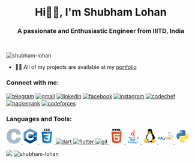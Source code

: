 <h1 align="center">Hi👋🏻, I'm Shubham Lohan</h1>
<h3 align="center">A passionate and Enthusiastic Engineer from IIITD, India</h3>

<br>
<p align="left"> <img src="https://komarev.com/ghpvc/?username=shubham-lohan&label=Profile%20views&color=f53f2b&style=plastic" alt="shubham-lohan" /> </p>

- 👨‍💻 All of my projects are available at my [portfolio](https://shubham-lohan.github.io)

<h3 align="left">Connect with me:</h3>
<p align="left">
<a href="https://t.me/shubham_lohan" target="blank"><img align="center" src="https://cdn.jsdelivr.net/npm/simple-icons@4.4.0/icons/telegram.svg" alt="telegram" height="30" width="40" /></a>
<a target="_blank" rel="noreferrer" rel=" noreferrer" target="blank" href="mailto:shubhamlohan99@gmail.com" ><img align="center" src="https://cdn.jsdelivr.net/npm/simple-icons@4.4.0/icons/gmail.svg" alt="gmail" height="30" width="40" ></a>
<a target="_blank" rel="noreferrer" href="https://linkedin.com/in/shubham-lohan" target="blank"><img align="center" src="https://cdn.jsdelivr.net/npm/simple-icons@3.13.0/icons/linkedin.svg" alt="linkedin" height="30" width="40" /></a>
<a target="_blank" rel="noreferrer" href="https://fb.com/lohanshubham" target="blank"><img align="center" src="https://cdn.jsdelivr.net/npm/simple-icons@3.13.0/icons/facebook.svg" alt="facebook" height="30" width="40" /></a>
<a target="_blank" rel="noreferrer" href="https://instagram.com/shubham_lohan" target="blank"><img align="center" src="https://cdn.jsdelivr.net/npm/simple-icons@3.13.0/icons/instagram.svg" alt="instagram" height="30" width="40" /></a>
<a target="_blank" rel="noreferrer" href="https://www.codechef.com/users/shubham_lohan" target="blank"><img align="center" src="https://cdn.jsdelivr.net/npm/simple-icons@3.1.0/icons/codechef.svg" alt="codechef" height="30" width="40" /></a>
<a target="_blank" rel="noreferrer" href="https://www.hackerrank.com/shubham_lohan" target="blank"><img align="center" src="https://cdn.jsdelivr.net/npm/simple-icons@3.13.0/icons/hackerrank.svg" alt="hackerrank" height="30" width="40" /></a>
<a target="_blank" rel="noreferrer" href="https://codeforces.com/profile/shubham_lohan" target="blank"><img align="center" src="https://cdn.jsdelivr.net/npm/simple-icons@3.13.0/icons/codeforces.svg" alt="codeforces" height="30" width="40" /></a>
</p>

<h3 align="left">Languages and Tools:</h3>
<p align="left"> <a href="https://www.cprogramming.com/" target="_blank"> <img src="https://raw.githubusercontent.com/devicons/devicon/master/icons/c/c-original.svg" alt="c" width="40" height="40"/> </a> <a href="https://www.w3schools.com/cpp/" target="_blank"> <img src="https://raw.githubusercontent.com/devicons/devicon/master/icons/cplusplus/cplusplus-original.svg" alt="cplusplus" width="40" height="40"/> </a> <a href="https://www.w3schools.com/css/" target="_blank"> <img src="https://raw.githubusercontent.com/devicons/devicon/master/icons/css3/css3-original-wordmark.svg" alt="css3" width="40" height="40"/> </a> <a href="https://dart.dev" target="_blank"> <img src="https://www.vectorlogo.zone/logos/dartlang/dartlang-icon.svg" alt="dart" width="40" height="40"/> </a> <a href="https://flutter.dev" target="_blank"> <img src="https://www.vectorlogo.zone/logos/flutterio/flutterio-icon.svg" alt="flutter" width="40" height="40"/> </a> <a href="https://git-scm.com/" target="_blank"> <img src="https://www.vectorlogo.zone/logos/git-scm/git-scm-icon.svg" alt="git" width="40" height="40"/> </a> <a href="https://www.w3.org/html/" target="_blank"> <img src="https://raw.githubusercontent.com/devicons/devicon/master/icons/html5/html5-original-wordmark.svg" alt="html5" width="40" height="40"/> </a> <a href="https://www.java.com" target="_blank"> <img src="https://raw.githubusercontent.com/devicons/devicon/master/icons/java/java-original.svg" alt="java" width="40" height="40"/> </a> <a href="https://www.linux.org/" target="_blank"> <img src="https://raw.githubusercontent.com/devicons/devicon/master/icons/linux/linux-original.svg" alt="linux" width="40" height="40"/> </a> <a href="https://www.mysql.com/" target="_blank"> <img src="https://raw.githubusercontent.com/devicons/devicon/master/icons/mysql/mysql-original-wordmark.svg" alt="mysql" width="40" height="40"/> </a> <a href="https://www.python.org" target="_blank"> <img src="https://raw.githubusercontent.com/devicons/devicon/master/icons/python/python-original.svg" alt="python" width="40" height="40"/> </a> </p>

<p><img align="left" src="https://github-readme-stats.vercel.app/api/top-langs?username=shubham-lohan&show_icons=true&locale=en&layout=flat&theme=highcontrast&title_color=42f584&hide_border=true alt="shubham-lohan" /></p>
<p>&nbsp;<img align="center" src="https://github-readme-stats.vercel.app/api?username=shubham-lohan&show_icons=true&theme=highcontrast&title_color=42f584&icon_color=f53f2b&hide_border=true&count_private=true&line_height=40" alt="shubham-lohan" /></p>

<!-- [![ReadMe Card](https://github-readme-stats.vercel.app/api/pin/?username=shubham-lohan&repo=Basic-Linux-Shell)](https://github.com/shubham-lohan/Basic-Linux-Shell) -->